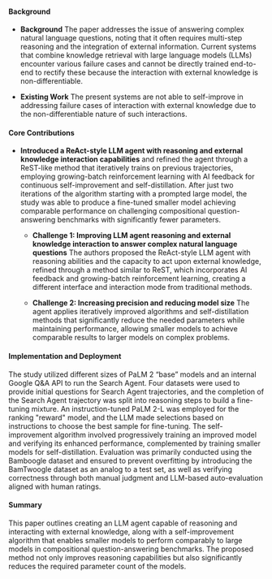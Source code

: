 #### Background
- **Background**
The paper addresses the issue of answering complex natural language questions, noting that it often requires multi-step reasoning and the integration of external information. Current systems that combine knowledge retrieval with large language models (LLMs) encounter various failure cases and cannot be directly trained end-to-end to rectify these because the interaction with external knowledge is non-differentiable.

- **Existing Work**
The present systems are not able to self-improve in addressing failure cases of interaction with external knowledge due to the non-differentiable nature of such interactions.

#### Core Contributions
- **Introduced a ReAct-style LLM agent with reasoning and external knowledge interaction capabilities** and refined the agent through a ReST-like method that iteratively trains on previous trajectories, employing growing-batch reinforcement learning with AI feedback for continuous self-improvement and self-distillation. After just two iterations of the algorithm starting with a prompted large model, the study was able to produce a fine-tuned smaller model achieving comparable performance on challenging compositional question-answering benchmarks with significantly fewer parameters.
  - **Challenge 1: Improving LLM agent reasoning and external knowledge interaction to answer complex natural language questions**
      The authors proposed the ReAct-style LLM agent with reasoning abilities and the capacity to act upon external knowledge, refined through a method similar to ReST, which incorporates AI feedback and growing-batch reinforcement learning, creating a different interface and interaction mode from traditional methods.

  - **Challenge 2: Increasing precision and reducing model size**
      The agent applies iteratively improved algorithms and self-distillation methods that significantly reduce the needed parameters while maintaining performance, allowing smaller models to achieve comparable results to larger models on complex problems.

#### Implementation and Deployment
The study utilized different sizes of PaLM 2 “base” models and an internal Google Q&A API to run the Search Agent. Four datasets were used to provide initial questions for Search Agent trajectories, and the completion of the Search Agent trajectory was split into reasoning steps to build a fine-tuning mixture. An instruction-tuned PaLM 2-L was employed for the ranking "reward" model, and the LLM made selections based on instructions to choose the best sample for fine-tuning. The self-improvement algorithm involved progressively training an improved model and verifying its enhanced performance, complemented by training smaller models for self-distillation. Evaluation was primarily conducted using the Bamboogle dataset and ensured to prevent overfitting by introducing the BamTwoogle dataset as an analog to a test set, as well as verifying correctness through both manual judgment and LLM-based auto-evaluation aligned with human ratings.

#### Summary
This paper outlines creating an LLM agent capable of reasoning and interacting with external knowledge, along with a self-improvement algorithm that enables smaller models to perform comparably to large models in compositional question-answering benchmarks. The proposed method not only improves reasoning capabilities but also significantly reduces the required parameter count of the models.